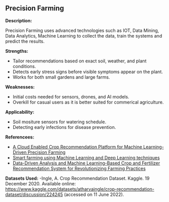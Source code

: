 ## Precision Farming

**Description:**

Precision Farming uses advanced technologies such as IOT, Data Mining, Data Analytics, Machine Learning to collect the data, train the systems and predict the results.

**Strengths:**
- Tailor recommendations based on exact soil, weather, and plant conditions.
- Detects early stress signs before visible symptoms appear on the plant.
- Works for both small gardens and large farms.

**Weaknesses:**
- Initial costs needed for sensors, drones, and AI models.
- Overkill for casual users as it is better suited for commerical agriculture.

**Applicability:**
- Soil mositure sensors for watering schedule.
- Detecting early infections for disease prevention.


**Referencees:**
- [A Cloud Enabled Crop Recommendation Platform for Machine Learning-Driven Precision Farming](https://www.mdpi.com/1424-8220/22/16/6299)
- [Smart farming using Machine Learning and Deep Learning techniques](https://www.sciencedirect.com/science/article/pii/S277266222200011X)
- [Data-Driven Analysis and Machine Learning-Based Crop and Fertilizer Recommendation System for Revolutionizing Farming Practices](https://www.mdpi.com/2077-0472/13/11/2141)


**Datasets Used:**
-Ingle, A. Crop Recommendation Dataset. Kaggle. 19 December 2020. Available online: https://www.kaggle.com/datasets/atharvaingle/crop-recommendation-dataset/discussion/224245 (accessed on 11 June 2022).
